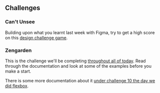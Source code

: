 ## Challenges

### Can't Unsee

Building upon what you learnt last week with Figma, try to get a high score on this [design challenge game](https://cantunsee.space/).

### Zengarden

This is the challenge we'll be completing [throughout all of today](http://www.csszengarden.com/). Read through the documentation and look at some of the examples before you make a start.

There is some more documentation about it [under challenge 10 the day we did flexbox](https://github.com/CoderAcademy-MEL/html-css-challenges/blob/master/03-flexbox.md#challenge-10). 